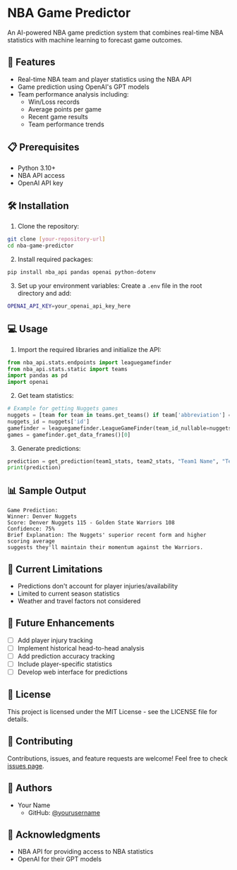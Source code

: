 # NBA Game Predictor

An AI-powered NBA game prediction system that combines real-time NBA statistics with machine learning to forecast game outcomes.

## 🏀 Features

- Real-time NBA team and player statistics using the NBA API
- Game prediction using OpenAI's GPT models
- Team performance analysis including:
  - Win/Loss records
  - Average points per game
  - Recent game results
  - Team performance trends

## 📋 Prerequisites

- Python 3.10+
- NBA API access
- OpenAI API key

## 🛠️ Installation

1. Clone the repository:
```bash
git clone [your-repository-url]
cd nba-game-predictor
```

2. Install required packages:
```bash
pip install nba_api pandas openai python-dotenv
```

3. Set up your environment variables:
Create a `.env` file in the root directory and add:
```bash
OPENAI_API_KEY=your_openai_api_key_here
```

## 💻 Usage

1. Import the required libraries and initialize the API:
```python
from nba_api.stats.endpoints import leaguegamefinder
from nba_api.stats.static import teams
import pandas as pd
import openai
```

2. Get team statistics:
```python
# Example for getting Nuggets games
nuggets = [team for team in teams.get_teams() if team['abbreviation'] == 'DEN'][0]
nuggets_id = nuggets['id']
gamefinder = leaguegamefinder.LeagueGameFinder(team_id_nullable=nuggets_id)
games = gamefinder.get_data_frames()[0]
```

3. Generate predictions:
```python
prediction = get_prediction(team1_stats, team2_stats, "Team1 Name", "Team2 Name")
print(prediction)
```

## 📊 Sample Output

```
Game Prediction:
Winner: Denver Nuggets
Score: Denver Nuggets 115 - Golden State Warriors 108
Confidence: 75%
Brief Explanation: The Nuggets' superior recent form and higher scoring average 
suggests they'll maintain their momentum against the Warriors.
```

## 🔄 Current Limitations

- Predictions don't account for player injuries/availability
- Limited to current season statistics
- Weather and travel factors not considered

## 🚀 Future Enhancements

- [ ] Add player injury tracking
- [ ] Implement historical head-to-head analysis
- [ ] Add prediction accuracy tracking
- [ ] Include player-specific statistics
- [ ] Develop web interface for predictions

## 📝 License

This project is licensed under the MIT License - see the LICENSE file for details.

## 🤝 Contributing

Contributions, issues, and feature requests are welcome! Feel free to check [issues page](your-issues-url).

## 👥 Authors

- Your Name
  - GitHub: [@yourusername](your-github-url)

## 🙏 Acknowledgments

- NBA API for providing access to NBA statistics
- OpenAI for their GPT models